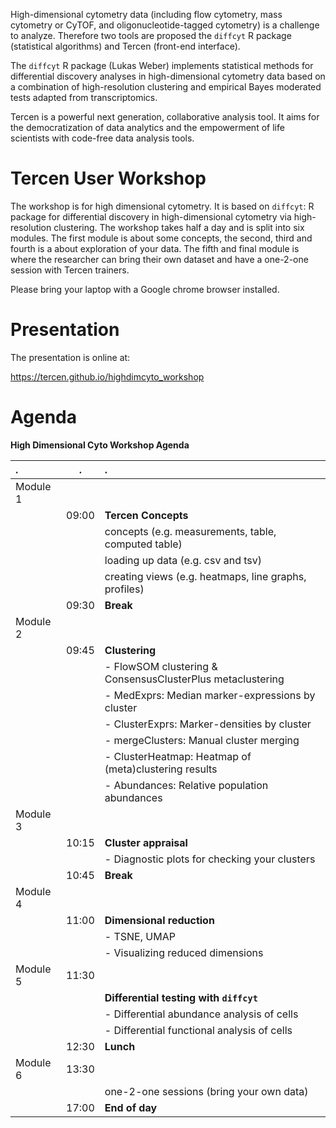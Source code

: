 High-dimensional cytometry data (including flow cytometry, mass cytometry or CyTOF, and oligonucleotide-tagged cytometry) is a challenge to analyze. Therefore two tools are proposed the `diffcyt` R package (statistical algorithms) and Tercen (front-end interface).

The `diffcyt` R package (Lukas Weber) implements statistical methods for differential discovery analyses in high-dimensional cytometry data based on a combination of high-resolution clustering and empirical Bayes moderated tests adapted from transcriptomics.

Tercen is a powerful next generation, collaborative analysis tool.  It aims for the democratization of data analytics and the empowerment of life scientists with code-free data analysis tools.

# Tercen User Workshop

The workshop is for high dimensional cytometry. It is based on `diffcyt`: R package for differential discovery in high-dimensional cytometry via high-resolution clustering. The workshop takes half a day and is split into six modules. The first module is about some concepts, the second, third and fourth is a about exploration of your data. The fifth and final module is where the researcher can bring their own dataset and have a one-2-one session with Tercen trainers.

Please bring your laptop with a Google chrome browser installed.

# Presentation

The presentation is online at:

https://tercen.github.io/highdimcyto_workshop

# Agenda

__High Dimensional Cyto Workshop Agenda__

|     .     |     .    |  .
| :---      | :---:    | :---
| Module 1  |          |
|           | 09:00    | __Tercen Concepts__
|           |          | concepts (e.g. measurements, table, computed table)
|           |          | loading up data (e.g. csv and tsv)
|           |          | creating views (e.g. heatmaps, line graphs, profiles)
|           | 09:30    | __Break__
| Module 2  |          | 
|           | 09:45    | __Clustering__
|           |          | - FlowSOM clustering & ConsensusClusterPlus metaclustering
|           |          | - MedExprs: Median marker-expressions by cluster
|           |          | - ClusterExprs: Marker-densities by cluster
|           |          | - mergeClusters: Manual cluster merging
|           |          | - ClusterHeatmap: Heatmap of (meta)clustering results
|           |          | - Abundances: Relative population abundances
| Module 3  |          | 
|           | 10:15    | __Cluster appraisal__
|           |          | - Diagnostic plots for checking your clusters
|           | 10:45    | __Break__
| Module 4  |          | 
|           | 11:00    | __Dimensional reduction__
|           |          | - TSNE, UMAP
|           |          | - Visualizing reduced dimensions
| Module 5  | 11:30    | 
|           |          | __Differential testing with `diffcyt`__
|           |          | - Differential abundance analysis of cells
|           |          | - Differential functional analysis of cells
|           | 12:30    | __Lunch__
| Module 6  | 13:30    | 
|           |          | one-2-one sessions (bring your own data)
|           | 17:00    | __End of day__
